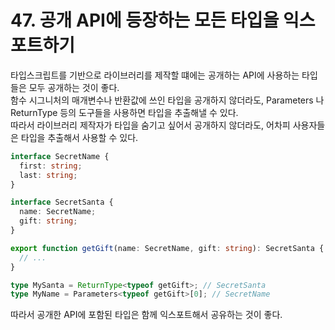 # 47. 공개 API에 등장하는 모든 타입을 익스포트하기

타입스크립트를 기반으로 라이브러리를 제작할 떄에는 공개하는 API에 사용하는 타입들은 모두 공개하는 것이 좋다.  
함수 시그니처의 매개변수나 반환값에 쓰인 타입을 공개하지 않더라도, Parameters 나 ReturnType 등의 도구들을 사용하면 타입을 추출해낼 수 있다.  
따라서 라이브러리 제작자가 타입을 숨기고 싶어서 공개하지 않더라도, 어차피 사용자들은 타입을 추출해서 사용할 수 있다.

```ts
interface SecretName {
  first: string;
  last: string;
}

interface SecretSanta {
  name: SecretName;
  gift: string;
}

export function getGift(name: SecretName, gift: string): SecretSanta {
  // ...
}

type MySanta = ReturnType<typeof getGift>; // SecretSanta
type MyName = Parameters<typeof getGift>[0]; // SecretName
```

따라서 공개한 API에 포함된 타입은 함께 익스포트해서 공유하는 것이 좋다.
